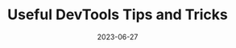 ---
layout: article.njk
title: "Useful DevTools Tips and Tricks"
tags: article
date: 2023-06-27
excerpt: "I wrote about the top-15 DevTools tips that people read on devtoolstips.org"
thumbnail: "/assets/smashing-mag-top-15-devtools-tips.png"
external: https://www.smashingmagazine.com/2023/06/popular-devtools-tips/
---